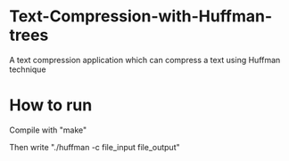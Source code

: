 # Text-Compression-with-Huffman-trees
A text compression application which can compress a text using Huffman technique

# How to run
Compile with "make"

Then write "./huffman -c file_input file_output"
